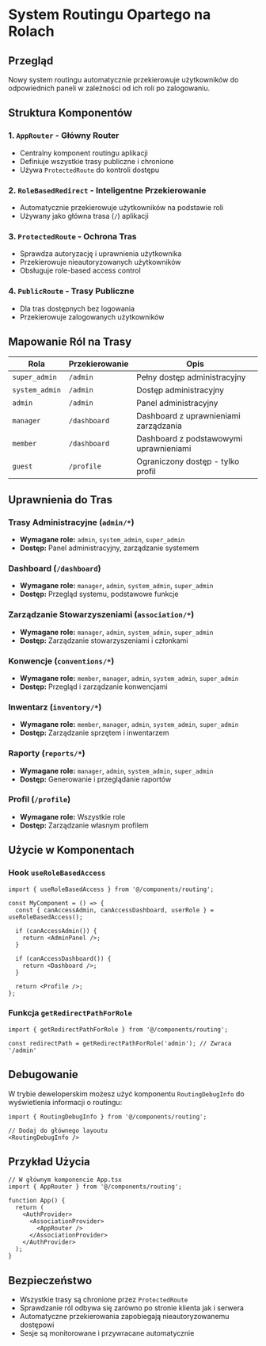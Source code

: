 # System Routingu Opartego na Rolach

## Przegląd

Nowy system routingu automatycznie przekierowuje użytkowników do odpowiednich paneli w zależności od ich roli po zalogowaniu.

## Struktura Komponentów

### 1. `AppRouter` - Główny Router
- Centralny komponent routingu aplikacji
- Definiuje wszystkie trasy publiczne i chronione
- Używa `ProtectedRoute` do kontroli dostępu

### 2. `RoleBasedRedirect` - Inteligentne Przekierowanie
- Automatycznie przekierowuje użytkowników na podstawie roli
- Używany jako główna trasa (`/`) aplikacji

### 3. `ProtectedRoute` - Ochrona Tras
- Sprawdza autoryzację i uprawnienia użytkownika
- Przekierowuje nieautoryzowanych użytkowników
- Obsługuje role-based access control

### 4. `PublicRoute` - Trasy Publiczne
- Dla tras dostępnych bez logowania
- Przekierowuje zalogowanych użytkowników

## Mapowanie Ról na Trasy

| Rola | Przekierowanie | Opis |
|------|----------------|------|
| `super_admin` | `/admin` | Pełny dostęp administracyjny |
| `system_admin` | `/admin` | Dostęp administracyjny |
| `admin` | `/admin` | Panel administracyjny |
| `manager` | `/dashboard` | Dashboard z uprawnieniami zarządzania |
| `member` | `/dashboard` | Dashboard z podstawowymi uprawnieniami |
| `guest` | `/profile` | Ograniczony dostęp - tylko profil |

## Uprawnienia do Tras

### Trasy Administracyjne (`admin/*`)
- **Wymagane role:** `admin`, `system_admin`, `super_admin`
- **Dostęp:** Panel administracyjny, zarządzanie systemem

### Dashboard (`/dashboard`)
- **Wymagane role:** `manager`, `admin`, `system_admin`, `super_admin`
- **Dostęp:** Przegląd systemu, podstawowe funkcje

### Zarządzanie Stowarzyszeniami (`association/*`)
- **Wymagane role:** `manager`, `admin`, `system_admin`, `super_admin`
- **Dostęp:** Zarządzanie stowarzyszeniami i członkami

### Konwencje (`conventions/*`)
- **Wymagane role:** `member`, `manager`, `admin`, `system_admin`, `super_admin`
- **Dostęp:** Przegląd i zarządzanie konwencjami

### Inwentarz (`inventory/*`)
- **Wymagane role:** `member`, `manager`, `admin`, `system_admin`, `super_admin`
- **Dostęp:** Zarządzanie sprzętem i inwentarzem

### Raporty (`reports/*`)
- **Wymagane role:** `manager`, `admin`, `system_admin`, `super_admin`
- **Dostęp:** Generowanie i przeglądanie raportów

### Profil (`/profile`)
- **Wymagane role:** Wszystkie role
- **Dostęp:** Zarządzanie własnym profilem

## Użycie w Komponentach

### Hook `useRoleBasedAccess`
```tsx
import { useRoleBasedAccess } from '@/components/routing';

const MyComponent = () => {
  const { canAccessAdmin, canAccessDashboard, userRole } = useRoleBasedAccess();
  
  if (canAccessAdmin()) {
    return <AdminPanel />;
  }
  
  if (canAccessDashboard()) {
    return <Dashboard />;
  }
  
  return <Profile />;
};
```

### Funkcja `getRedirectPathForRole`
```tsx
import { getRedirectPathForRole } from '@/components/routing';

const redirectPath = getRedirectPathForRole('admin'); // Zwraca '/admin'
```

## Debugowanie

W trybie deweloperskim możesz użyć komponentu `RoutingDebugInfo` do wyświetlenia informacji o routingu:

```tsx
import { RoutingDebugInfo } from '@/components/routing';

// Dodaj do głównego layoutu
<RoutingDebugInfo />
```

## Przykład Użycia

```tsx
// W głównym komponencie App.tsx
import { AppRouter } from '@/components/routing';

function App() {
  return (
    <AuthProvider>
      <AssociationProvider>
        <AppRouter />
      </AssociationProvider>
    </AuthProvider>
  );
}
```

## Bezpieczeństwo

- Wszystkie trasy są chronione przez `ProtectedRoute`
- Sprawdzanie ról odbywa się zarówno po stronie klienta jak i serwera
- Automatyczne przekierowania zapobiegają nieautoryzowanemu dostępowi
- Sesje są monitorowane i przywracane automatycznie
